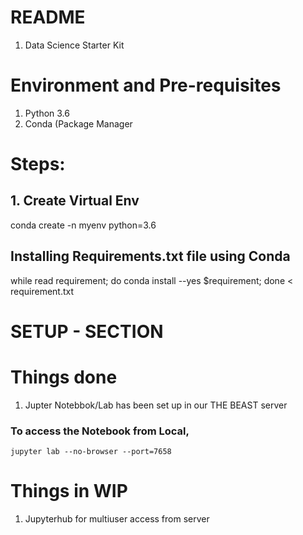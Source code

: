 # README

1. Data Science Starter Kit

# Environment and Pre-requisites

1. Python 3.6
2. Conda (Package Manager

# Steps:

## 1. Create Virtual Env
conda create -n myenv python=3.6

## Installing Requirements.txt file using Conda
while read requirement; do conda install --yes $requirement; done < requirement.txt


# SETUP - SECTION

# Things done
1. Jupter Notebbok/Lab has been set up in our THE BEAST server

### To access the Notebook from Local,
`jupyter lab --no-browser --port=7658`

# Things in WIP
1. Jupyterhub for multiuser access from server
